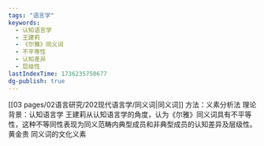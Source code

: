 ```yaml
---
tags: "语言学"
keywords:
  - 认知语言学
  - 王建莉
  - 《尔雅》同义词
  - 不平等性
  - 认知差异
  - 层级性
lastIndexTime: 1736235750677
dg-publish: true
---
```

[[03 pages/02语言研究/202现代语言学/同义词\|同义词]]
方法：义素分析法
理论背景：认知语言学
王建莉从认知语言学的角度，认为《尔雅》同义词具有不平等性，这种不等同性表现为同义范畴内典型成员和非典型成员的认知差异及层级性。
黄金贵 同义词的文化义素
